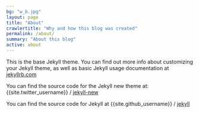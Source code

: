 ```yaml
---
bg: "w_b.jpg"
layout: page
title: "About"
crawlertitle: "Why and how this blog was created"
permalink: /about/
summary: "About this blog"
active: about
---
```


This is the base Jekyll theme. You can find out more info about customizing your Jekyll theme, as well as basic Jekyll usage documentation at [jekyllrb.com](http://jekyllrb.com/)

You can find the source code for the Jekyll new theme at:
{{site.twitter_username}} /
[jekyll-new](https://github.com/jglovier/jekyll-new)

You can find the source code for Jekyll at
{{site.github_username}} /
[jekyll](https://github.com/jekyll/jekyll)

